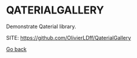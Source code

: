 # QATERIALGALLERY
 
 Demonstrate Qaterial library.
 
 SITE: https://github.com/OlivierLDff/QaterialGallery

 [Go back](https://portable-linux-apps.github.io/apps.html)
